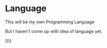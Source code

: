 # Language

This will be my own Programming Language

But I haven't come up with idea of language yet.

))))
